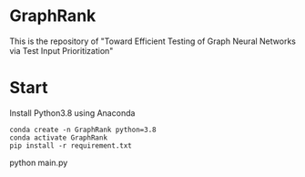 # GraphRank
This is  the repository of "Toward Efficient Testing of Graph Neural Networks via Test Input Prioritization"

# Start
Install Python3.8 using Anaconda
```
conda create -n GraphRank python=3.8
conda activate GraphRank
pip install -r requirement.txt
```
python main.py
```
